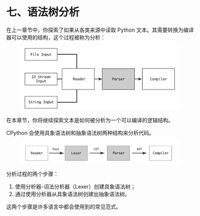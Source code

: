 # 七、语法树分析

在上一章节中，你探索了如果从各类来源中读取 Python 文本。其需要转换为编译器可以使用的结构，这个过程被称为分析：

<figure><img src="../.gitbook/assets/图7.0.1 解析过程.png" alt=""><figcaption></figcaption></figure>

在本章节，你将继续探索文本是如何被分析为一个可以编译的逻辑结构。

CPython 会使用具象语法树和抽象语法树两种结构来分析代码。

<figure><img src="../.gitbook/assets/图7.0.2 CPython使用CST和AST来解析代码.png" alt=""><figcaption></figcaption></figure>

分析过程的两个步骤：

1. 使用分析器-词法分析器（Lexer）创建具象语法树；
2. 通过使用分析器从具象语法树创建出抽象语法树。

这两个步骤是许多语言中都会使用到的常见范式。
